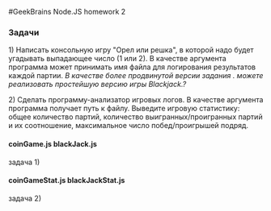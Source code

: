 #GeekBrains Node.JS homework 2

<h3>Задачи</h3>
<p>1) Написать консольную игру "Орел или решка", в которой надо будет угадывать выпадающее число (1 или 2).
В качестве аргумента программа может принимать имя файла для логирования результатов каждой партии.
<i>В качестве более продвинутой версии задания . можете реализовать простейшую версию игры Blackjack.?</i></p>
<p> 2) Сделать программу-анализатор игровых логов. В качестве аргумента программа получает путь к файлу. 
Выведите игровую статистику: общее количество партий, количество выигранных/проигранных партий и их соотношение,
максимальное число побед/проигрышей подряд.</p> 

<h4>coinGame.js blackJack.js</h4>
<p>задача 1)
<h4>coinGameStat.js blackJackStat.js</h4>
<p>задача 2)
